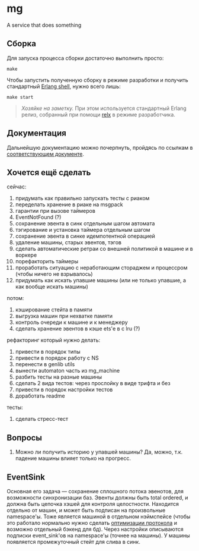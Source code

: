 # mg

A service that does something

## Сборка

Для запуска процесса сборки достаточно выполнить просто:

    make

Чтобы запустить полученную сборку в режиме разработки и получить стандартный [Erlang shell][1], нужно всего лишь:

    make start

> _Хозяйке на заметку._ При этом используется стандартный Erlang релиз, собранный при помощи [relx][2] в режиме разработчика.

## Документация

Дальнейшую документацию можно почерпнуть, пройдясь по ссылкам в [соответствующем документе](doc/index.md). 

[1]: http://erlang.org/doc/man/shell.html
[2]: https://github.com/erlware/relx

## Хочется ещё сделать

сейчас:

1. придумать как правильно запускать тесты с риаком
1. переделать хранение в риаке на msgpack
1. гарантии при вызове таймеров
1. EventNotFound (?)
1. сохранение эвента в синк отдельным шагом автомата
1. тэгирование и установка таймера отдельным шагом
1. сохранение эвента в синке идемпотентной операцией
1. удаление машины, старых эвентов, тэгов
1. сделать автоматические ретраи со внешней политикой в машине и в воркере
1. порефакторить таймеры
1. проработать ситуацию с неработающим стораджем и процессром (чтобы ничего не взрывалось)
1. придумать как искать упавшие машины (или не только упавшие, а как вообще искать машины)

потом:

1. кэширование стейта в памяти
1. выгрузка машин при нехватке памяти
1. контроль очереди к машине и к менеджеру
1. сделать хранение эвентов в кэше ets'е в с lru (?)

рефакторинг который нужно делать:

1. привести в порядок типы
1. привести в порядок работу с NS
1. перенести в genlib utils
1. вынести automaton часть из mg_machine
1. разбить тесты на разные машины
1. сделать 2 вида тестов: через прослойку в виде трифта и без
1. привести в порядок настройки тестов
1. доработать readme

тесты:

1. сделать стресс-тест

## Вопросы

1. Можно ли получить историю у упавшей машины? Да, можно, т.к. падение машины влияет только на прогресс.


## EventSink

Основная его задача — сохранение сплошного потока эвенотов, для возможности синхронизации баз. Эвенты должны быть total ordered, и должна быть цепочка хэшей для контроля целостности.
Находится отдельно от машин, и может быть подписан на произвольные namespace'ы. Тоже является машиной в отдельном нэймспейсе (чтобы это работало нормально нужно сделать [оптимизации протокола](https://github.com/rbkmoney/damsel/pull/38) и возможно отдельный бэкенд для бд).
Через настройки описываются подписки event_sink'ов на namespace'ы (точнее на машины).
У машины появляется промежуточный стейт для слива в синк.
